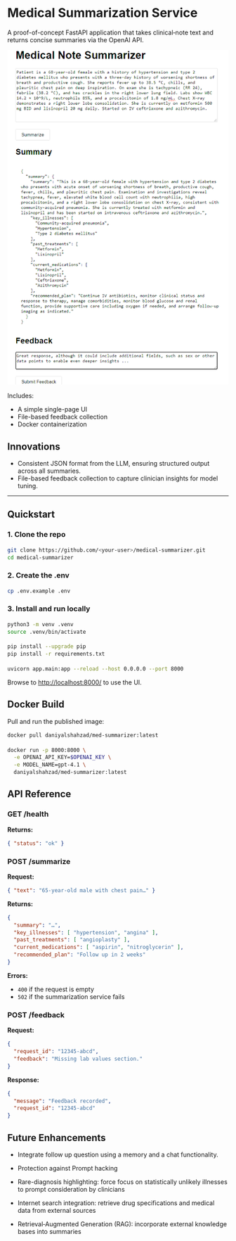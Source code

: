 # Medical Summarization Service

A proof-of-concept FastAPI application that takes clinical‑note text and returns concise summaries via the OpenAI API.

![alt text](image.png)

Includes:
* A simple single-page UI
* File-based feedback collection
* Docker containerization

## Innovations

* Consistent JSON format from the LLM, ensuring structured output across all summaries.
* File-based feedback collection to capture clinician insights for model tuning.

---

## Quickstart

### 1. Clone the repo

```bash
git clone https://github.com/<your-user>/medical-summarizer.git
cd medical-summarizer
```

### 2. Create the .env

```bash
cp .env.example .env
```

### 3. Install and run locally

```bash
python3 -m venv .venv
source .venv/bin/activate

pip install --upgrade pip
pip install -r requirements.txt

uvicorn app.main:app --reload --host 0.0.0.0 --port 8000
```

Browse to [http://localhost:8000/](http://localhost:8000/) to use the UI.

## Docker Build

Pull and run the published image:

```bash
docker pull daniyalshahzad/med-summarizer:latest

docker run -p 8000:8000 \
  -e OPENAI_API_KEY=$OPENAI_KEY \
  -e MODEL_NAME=gpt-4.1 \
  daniyalshahzad/med-summarizer:latest
```
## API Reference

### GET /health

**Returns:**

```json
{ "status": "ok" }
```

### POST /summarize

**Request:**

```json
{ "text": "65-year-old male with chest pain…" }
```

**Returns:**

```json
{
  "summary": "…",
  "key_illnesses": [ "hypertension", "angina" ],
  "past_treatments": [ "angioplasty" ],
  "current_medications": [ "aspirin", "nitroglycerin" ],
  "recommended_plan": "Follow up in 2 weeks"
}
```

**Errors:**

* `400` if the request is empty
* `502` if the summarization service fails

### POST /feedback

**Request:**

```json
{
  "request_id": "12345-abcd",
  "feedback": "Missing lab values section."
}
```

**Response:**

```json
{
  "message": "Feedback recorded",
  "request_id": "12345-abcd"
}
```

## Future Enhancements
* Integrate follow up question using a memory and a chat functionality.

* Protection against Prompt hacking

* Rare-diagnosis highlighting: force focus on statistically unlikely illnesses to prompt consideration by clinicians

* Internet search integration: retrieve drug specifications and medical data from external sources

* Retrieval‑Augmented Generation (RAG): incorporate external knowledge bases into summaries